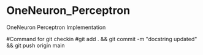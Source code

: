 # OneNeuron_Perceptron
OneNeuron Perceptron Implementation


#Command for git checkin
#git add . && git commit -m "docstring updated" && git push origin main